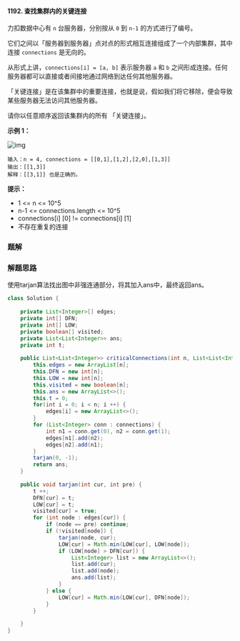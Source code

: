 #### 1192. 查找集群内的关键连接

力扣数据中心有 `n` 台服务器，分别按从 `0` 到 `n-1` 的方式进行了编号。

它们之间以「服务器到服务器」点对点的形式相互连接组成了一个内部集群，其中连接 `connections` 是无向的。

从形式上讲，`connections[i] = [a, b]` 表示服务器 `a` 和 `b` 之间形成连接。任何服务器都可以直接或者间接地通过网络到达任何其他服务器。

「关键连接」是在该集群中的重要连接，也就是说，假如我们将它移除，便会导致某些服务器无法访问其他服务器。

请你以任意顺序返回该集群内的所有 「关键连接」。

**示例 1：**

![img](http://gitlab.wsh-study.com/xp-study/LeeteCode/blob/master/数据结构/基础数据结构/图/images/查找集群内的关键连接/1.jpg)

```shell
输入：n = 4, connections = [[0,1],[1,2],[2,0],[1,3]]
输出：[[1,3]]
解释：[[3,1]] 也是正确的。
```

**提示：**

* 1 <= n <= 10^5
* n-1 <= connections.length <= 10^5
* connections[i] [0] != connections[i] [1]
* 不存在重复的连接

### 题解

### 解题思路

使用tarjan算法找出图中非强连通部分，将其加入ans中，最终返回ans。

```java
class Solution {
    
    private List<Integer>[] edges;
    private int[] DFN;
    private int[] LOW;
    private boolean[] visited;
    private List<List<Integer>> ans;
    private int t;
    
    public List<List<Integer>> criticalConnections(int n, List<List<Integer>> connections) {
        this.edges = new ArrayList[n];
        this.DFN = new int[n];
        this.LOW = new int[n];
        this.visited = new boolean[n];
        this.ans = new ArrayList<>();
        this.t = 0;
        for(int i = 0; i < n; i ++) {
            edges[i] = new ArrayList<>();
        }
        for (List<Integer> conn : connections) {
            int n1 = conn.get(0), n2 = conn.get(1);
            edges[n1].add(n2);
            edges[n2].add(n1);
        }
        tarjan(0, -1);
        return ans;
    }
    
    public void tarjan(int cur, int pre) {
        t ++;
        DFN[cur] = t;
        LOW[cur] = t;
        visited[cur] = true;
        for (int node : edges[cur]) {
            if (node == pre) continue;
            if (!visited[node]) {
                tarjan(node, cur);
                LOW[cur] = Math.min(LOW[cur], LOW[node]);
                if (LOW[node] > DFN[cur]) {
                    List<Integer> list = new ArrayList<>();
                    list.add(cur);
                    list.add(node);
                    ans.add(list);
                }
            } else {
                LOW[cur] = Math.min(LOW[cur], DFN[node]);
            }
        }
        
    }
}
```

